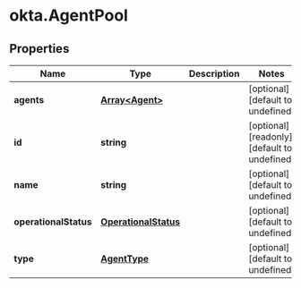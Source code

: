 # okta.AgentPool

## Properties

Name | Type | Description | Notes
------------ | ------------- | ------------- | -------------
**agents** | [**Array&lt;Agent&gt;**](Agent.md) |  | [optional] [default to undefined]
**id** | **string** |  | [optional] [readonly] [default to undefined]
**name** | **string** |  | [optional] [default to undefined]
**operationalStatus** | [**OperationalStatus**](OperationalStatus.md) |  | [optional] [default to undefined]
**type** | [**AgentType**](AgentType.md) |  | [optional] [default to undefined]

